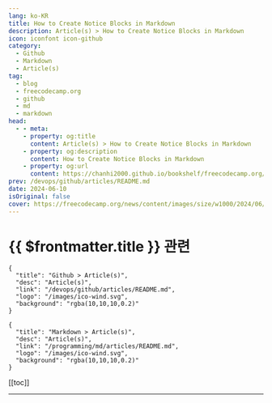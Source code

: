```yaml
---
lang: ko-KR
title: How to Create Notice Blocks in Markdown
description: Article(s) > How to Create Notice Blocks in Markdown
icon: iconfont icon-github
category: 
  - Github
  - Markdown
  - Article(s)
tag: 
  - blog
  - freecodecamp.org
  - github
  - md
  - markdown
head:
  - - meta:
    - property: og:title
      content: Article(s) > How to Create Notice Blocks in Markdown
    - property: og:description
      content: How to Create Notice Blocks in Markdown
    - property: og:url
      content: https://chanhi2000.github.io/bookshelf/freecodecamp.org/how-to-create-notice-blocks-in-markdown.html
prev: /devops/github/articles/README.md
date: 2024-06-10
isOriginal: false
cover: https://freecodecamp.org/news/content/images/size/w1000/2024/06/Note--Tip--Warning---Caution-specific-blocks-in-MarkDown-1.png
---
```


# {{ $frontmatter.title }} 관련

```component VPCard
{
  "title": "Github > Article(s)",
  "desc": "Article(s)",
  "link": "/devops/github/articles/README.md",
  "logo": "/images/ico-wind.svg",
  "background": "rgba(10,10,10,0.2)"
}
```

```component VPCard
{
  "title": "Markdown > Article(s)",
  "desc": "Article(s)",
  "link": "/programming/md/articles/README.md",
  "logo": "/images/ico-wind.svg",
  "background": "rgba(10,10,10,0.2)"
}
```

[[toc]]

---

<SiteInfo
  name="How to Create Notice Blocks in Markdown"
  desc="Markdown is a very popular lightweight markup language. It is used for writing documentation and even for creating a complete website. Therefore, almost all of us frequently use this markup language every once in a while. However, there are some limitations to this language. In some cases, we can not..."
  url="https://freecodecamp.org/news/how-to-create-notice-blocks-in-markdown/"
  logo="https://cdn.freecodecamp.org/universal/favicons/favicon.ico"
  preview="https://freecodecamp.org/news/content/images/size/w1000/2024/06/Note--Tip--Warning---Caution-specific-blocks-in-MarkDown-1.png"/>

<!-- TODO: 작성 -->

